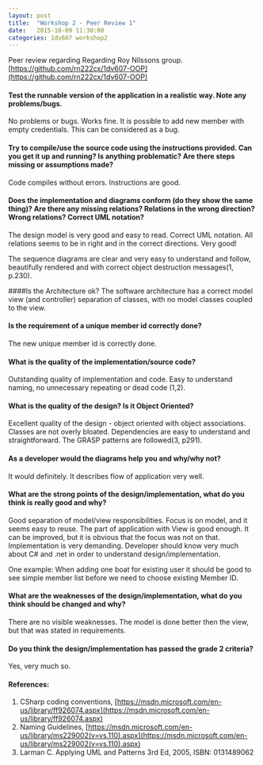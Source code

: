 ```yaml
---
layout: post
title:  "Workshop 2 - Peer Review 1"
date:   2015-10-09 11:30:00
categories: 1dv607 workshop2
---
```


Peer review regarding Regarding Roy Nilssons group.
[https://github.com/rn222cx/1dv607-OOP](https://github.com/rn222cx/1dv607-OOP)

#### Test the runnable version of the application in a realistic way. Note any problems/bugs.
No problems or bugs. Works fine. It is possible to add new member with empty credentials. This can be considered as a bug.

#### Try to compile/use the source code using the instructions provided. Can you get it up and running? Is anything problematic? Are there steps missing or assumptions made?
Code compiles without errors. Instructions are good.

#### Does the implementation and diagrams conform (do they show the same thing)? Are there any missing relations? Relations in the wrong direction? Wrong relations? Correct UML notation?
The design model is very good and easy to read. Correct UML notation. All relations seems to be in right and in the correct directions. Very good!

The sequence diagrams are clear and very easy to understand and follow, beautifully rendered and with correct object destruction messages(1, p.230).

####Is the Architecture ok?
The software architecture has a correct model view (and controller) separation of classes, with no model classes coupled to the view. 

#### Is the requirement of a unique member id correctly done?
The new unique member id is correctly done. 

#### What is the quality of the implementation/source code?
Outstanding quality of implementation and code. Easy to understand naming, no unnecessary repeating or dead code (1,2). 

#### What is the quality of the design? Is it Object Oriented?
Excellent quality of the design - object oriented with object associations. Classes are not overly bloated. Dependencies are easy to understand and straightforward. The GRASP patterns are followed(3, p291).

#### As a developer would the diagrams help you and why/why not?
It would definitely. It describes flow of application very well.

#### What are the strong points of the design/implementation, what do you think is really good and why?
Good separation of model/view responsibilities. Focus is on model, and it seems easy to reuse. The part of application with View is good enough. It can be improved, but it is obvious that the focus was not on that. Implementation is very demanding. Developer should know very much about C# and .net in order to understand design/implementation.

One example: When adding one boat for existing user it should be good to see simple member list before we need to choose existing Member ID. 

#### What are the weaknesses of the design/implementation, what do you think should be changed and why?
There are no visible weaknesses. The model is done better then the view, but that was stated in requirements. 

#### Do you think the design/implementation has passed the grade 2 criteria?
Yes, very much so.

#### References:
1. CSharp coding conventions, [https://msdn.microsoft.com/en-us/library/ff926074.aspx](https://msdn.microsoft.com/en-us/library/ff926074.aspx)
1. Naming Guidelines, [https://msdn.microsoft.com/en-us/library/ms229002(v=vs.110).aspx](https://msdn.microsoft.com/en-us/library/ms229002(v=vs.110).aspx)
1. Larman C. Applying UML and Patterns 3rd Ed, 2005, ISBN: 0131489062
